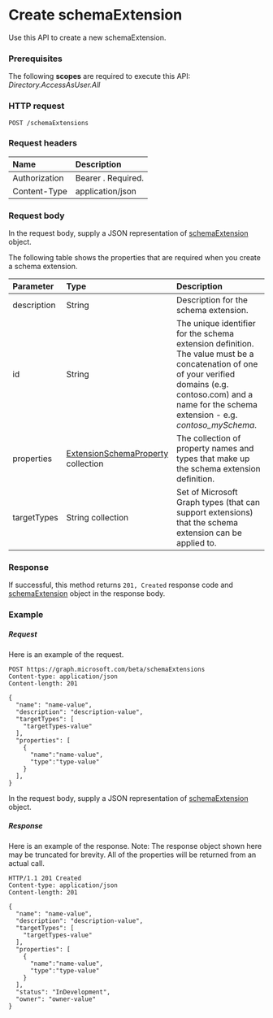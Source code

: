 # Create schemaExtension

Use this API to create a new schemaExtension.

### Prerequisites
The following **scopes** are required to execute this API: *Directory.AccessAsUser.All*

### HTTP request
<!-- { "blockType": "ignored" } -->
```http
POST /schemaExtensions
```

### Request headers
| Name       | Description|
|:---------------|:----------|
| Authorization  | Bearer <token>. Required. |
| Content-Type  | application/json  |

### Request body
In the request body, supply a JSON representation of [schemaExtension](../resources/schemaextension.md) object.

The following table shows the properties that are required when you create a schema extension.

| Parameter | Type | Description|
|:---------------|:--------|:----------|
|description|String|Description for the schema extension.|
|id|String|The unique identifier for the schema extension definition. The value must be a concatenation of one of your verified domains (e.g. contoso.com) and a name for the schema extension - e.g. *contoso_mySchema*. |
|properties|[ExtensionSchemaProperty](extensionschemaproperty.md) collection|The collection of property names and types that make up the schema extension definition.|
|targetTypes|String collection|Set of Microsoft Graph types (that can support extensions) that the schema extension can be applied to.|

### Response
If successful, this method returns `201, Created` response code and [schemaExtension](../resources/schemaextension.md) object in the response body.

### Example
##### Request
Here is an example of the request.
<!-- {
  "blockType": "request",
  "name": "create_schemaextension_from_schemaextensions"
}-->
```http
POST https://graph.microsoft.com/beta/schemaExtensions
Content-type: application/json
Content-length: 201

{
  "name": "name-value",
  "description": "description-value",
  "targetTypes": [
    "targetTypes-value"
  ],
  "properties": [
    {
      "name":"name-value",
      "type":"type-value"
    }
  ],
}
```
In the request body, supply a JSON representation of [schemaExtension](../resources/schemaextension.md) object.
##### Response
Here is an example of the response. Note: The response object shown here may be truncated for brevity. All of the properties will be returned from an actual call.
<!-- {
  "blockType": "response",
  "truncated": true,
  "@odata.type": "microsoft.graph.schemaExtension"
} -->
```http
HTTP/1.1 201 Created
Content-type: application/json
Content-length: 201

{
  "name": "name-value",
  "description": "description-value",
  "targetTypes": [
    "targetTypes-value"
  ],
  "properties": [
    {
      "name":"name-value",
      "type":"type-value"
    }
  ],
  "status": "InDevelopment",
  "owner": "owner-value"
}
```

<!-- uuid: 8fcb5dbc-d5aa-4681-8e31-b001d5168d79
2015-10-25 14:57:30 UTC -->
<!-- {
  "type": "#page.annotation",
  "description": "Create schemaExtension",
  "keywords": "",
  "section": "documentation",
  "tocPath": ""
}-->